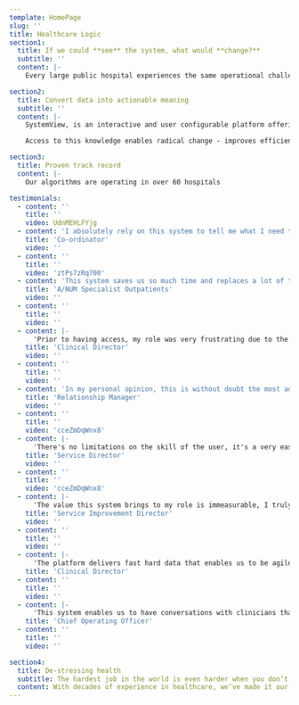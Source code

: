 ```yaml
---
template: HomePage
slug: ''
title: Healthcare Logic
section1:
  title: If we could **see** the system, what would **change?**
  subtitle: ''
  content: |-
    Every large public hospital experiences the same operational challenges relating to access to services across: outpatient clinics, surgery, emergency departments and inpatient beds.

section2:
  title: Convert data into actionable meaning
  subtitle: ''
  content: |-
    SystemView, is an interactive and user configurable platform offering an enterprise solution across all four performance domains that automates demand and capacity for improved waitlists, flow, process and resourcing.

    Access to this knowledge enables radical change - improves efficiencies, cultures and empowers teams to proactively manage and meet performance targets. Organise big data, forget dashboards, redirect analysts’ efforts to truly innovate.

section3:
  title: Proven track record
  content: |-
    Our algorithms are operating in over 60 hospitals

testimonials:
  - content: ''
    title: ''
    video: UdnMEHLFYjg
  - content: 'I absolutely rely on this system to tell me what I need to keep an eye on.'
    title: 'Co-ordinator'
    video: ''
  - content: ''
    title: ''
    video: 'ztPs7zRq700'
  - content: 'This system saves us so much time and replaces a lot of the manual entry we used to do. We now have more time to find solutions.'
    title: 'A/NUM Specialist Outpatients'
    video: ''
  - content: ''
    title: ''
    video: ''
  - content: |-
      'Prior to having access, my role was very frustrating due to the lack of meaningful waiting lists that were regularly updated ... having data on tap has made meaningful inroads into my ability to work with clinical departments as we strive to ensure appropriate service for patients.'
    title: 'Clinical Director'
    video: ''
  - content: ''
    title: ''
    video: ''
  - content: 'In my personal opinion, this is without doubt the most advanced technology used to inform the delivery of healthcare services.'
    title: 'Relationship Manager'
    video: ''
  - content: ''
    title: ''
    video: 'cceZmDqWnx8'
  - content: |-
      'There's no limitations on the skill of the user, it's a very easy system to navigate, it brings together all aspects of the hospital so we can easily monitor, review, and plan, and we can all work together to make that happen'
    title: 'Service Director'
    video: ''
  - content: ''
    title: ''
    video: 'cceZmDqWnx8'
  - content: |-
      'The value this system brings to my role is immeasurable, I truly believe my job would be near impossible without this system'
    title: 'Service Improvement Director'
    video: ''
  - content: ''
    title: ''
    video: ''
  - content: |-
      'The platform delivers fast hard data that enables us to be agile in allocating resources where they are most needed. This platform could be revolutionary for us in health administration'
    title: 'Clinical Director'
  - content: ''
    title: ''
    video: ''
  - content: |-
      'This system enables us to have conversations with clinicians that is far more targeted because all the information is in one place'
    title: 'Chief Operating Officer'
  - content: ''
    title: ''
    video: ''

section4:
  title: De-stressing health
  subtitle: The hardest job in the world is even harder when you don’t have the tools you need to make better decisions.
  content: With decades of experience in healthcare, we’ve made it our mission to create a world where you spend no time looking for data, less time stressing and more time improving your clinical system.
---
```

